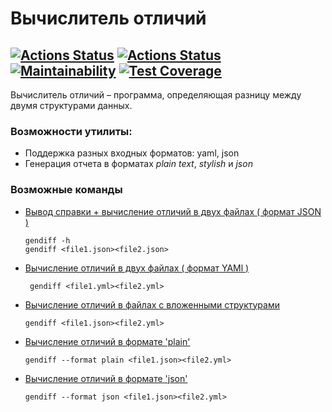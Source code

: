 # Вычислитель отличий
[![Actions Status](https://github.com/sonkashash/frontend-project-46/actions/workflows/hexlet-check.yml/badge.svg)](https://github.com/sonkashash/frontend-project-46/actions)
[![Actions Status](https://github.com/sonkashash/frontend-project-46/actions/workflows/main.yml/badge.svg)](https://github.com/sonkashash/frontend-project-46/actions)
[![Maintainability](https://api.codeclimate.com/v1/badges/34370a0f6e8751b804f1/maintainability)](https://codeclimate.com/github/sonkashash/frontend-project-46/maintainability)
[![Test Coverage](https://api.codeclimate.com/v1/badges/34370a0f6e8751b804f1/test_coverage)](https://codeclimate.com/github/sonkashash/frontend-project-46/test_coverage)
----------------------------------
Вычислитель отличий – программа, определяющая разницу между двумя структурами данных. 

### Возможности утилиты:

* Поддержка разных входных форматов: yaml, json
* Генерация отчета в форматах *plain text*, *stylish* и *json*

### Возможные команды
* [Вывод справки + вычисление отличий в двух файлах ( формат JSON )](https://asciinema.org/a/XwyGiQpguPxrztKLGBbgkGpWj)
     ```
     gendiff -h
     gendiff <file1.json><file2.json>
     ```

* [Вычисление отличий в двух файлах ( формат YAMl )](https://asciinema.org/a/L0LyBqMdWYMtc8gl0K4QyKSFF)
    ```
     gendiff <file1.yml><file2.yml>
     ```
* [Вычисление отличий в файлах с вложенными структурами](https://asciinema.org/a/u5kab3OIz0vvc5tqEd7ohWB7J)
  
     ```
     gendiff <file1.json><file2.yml>
     ```
* [Вычисление отличий в формате 'plain'](https://asciinema.org/a/Ms6JTNiegEI4VsJy8hYWLAPgU)
     ```
     gendiff --format plain <file1.json><file2.yml>
     ```
* [Вычисление отличий в формате 'json'](https://asciinema.org/a/27piwHqxBv93O7hzn2zBoNXdc)
     ```
     gendiff --format json <file1.json><file2.yml>
     ```
     
